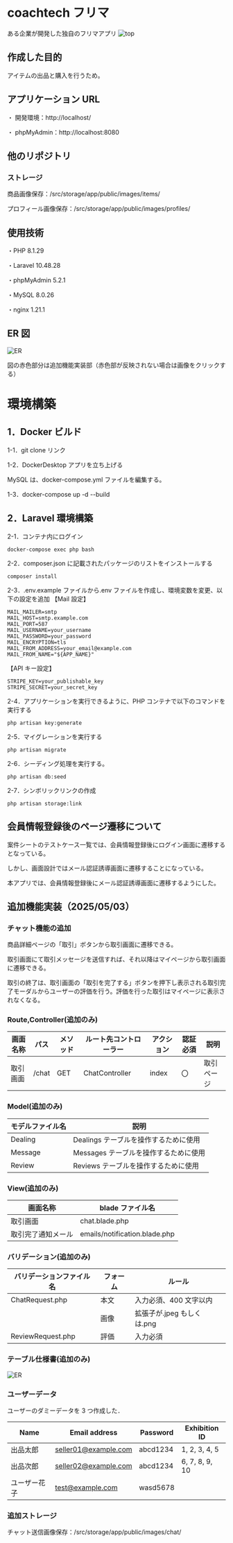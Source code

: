 # coachtech フリマ

ある企業が開発した独自のフリマアプリ
![top](./readme/flea_market.png)

## 作成した目的

アイテムの出品と購入を行うため。

## アプリケーション URL

・ 開発環境：http://localhost/

・ phpMyAdmin：http://localhost:8080

## 他のリポジトリ

### ストレージ

商品画像保存：/src/storage/app/public/images/items/

プロフィール画像保存：/src/storage/app/public/images/profiles/

## 使用技術

・PHP 8.1.29

・Laravel 10.48.28

・phpMyAdmin 5.2.1

・MySQL 8.0.26

・nginx 1.21.1

## ER 図

![ER](./readme/flea_market.drawio.png)

図の赤色部分は追加機能実装部（赤色部が反映されない場合は画像をクリックする）

# 環境構築

## 1．Docker ビルド

1-1．git clone リンク

1-2．DockerDesktop アプリを立ち上げる

MySQL は、docker-compose.yml ファイルを編集する。

1-3．docker-compose up -d --build

## 2．Laravel 環境構築

2-1．コンテナ内にログイン

```
docker-compose exec php bash
```

2-2．composer.json に記載されたパッケージのリストをインストールする

```
⁠composer install
```

2-3．.env.example ファイルから.env ファイルを作成し、環境変数を変更、以下の設定を追加
【Mail 設定】

```
MAIL_MAILER=smtp
MAIL_HOST=smtp.example.com
MAIL_PORT=587
MAIL_USERNAME=your_username
MAIL_PASSWORD=your_password
MAIL_ENCRYPTION=tls
MAIL_FROM_ADDRESS=your_email@example.com
MAIL_FROM_NAME="${APP_NAME}"
```

【API キー設定】

```
STRIPE_KEY=your_publishable_key
STRIPE_SECRET=your_secret_key
```

2-4．アプリケーションを実行できるように、PHP コンテナで以下のコマンドを実行する

```
php artisan key:generate
```

2-5．マイグレーションを実行する

```
⁠php artisan migrate
```

2-6．シーディング処理を実行する。

```
php artisan db:seed
```

2-7．シンボリックリンクの作成

```
php artisan storage:link
```

## 会員情報登録後のページ遷移について

案件シートのテストケース一覧では、会員情報登録後にログイン画面に遷移するとなっている。

しかし、画面設計ではメール認証誘導画面に遷移することになっている。

本アプリでは、会員情報登録後にメール認証誘導画面に遷移するようにした。

## 追加機能実装（2025/05/03）

### チャット機能の追加

商品詳細ページの「取引」ボタンから取引画面に遷移できる。

取引画面にて取引メッセージを送信すれば、それ以降はマイページから取引画面に遷移できる。

取引の終了は、取引画面の「取引を完了する」ボタンを押下し表示される取引完了モーダルからユーザーの評価を行う。評価を行った取引はマイページに表示されなくなる。

### Route,Controller(追加のみ)

| 画面名称 | パス  | メソッド | ルート先コントローラー | アクション | 認証必須 | 説明       |
| -------- | ----- | -------- | ---------------------- | ---------- | -------- | ---------- |
| 取引画面 | /chat | GET      | ChatController         | index      | 〇       | 取引ページ |

### Model(追加のみ)

| モデルファイル名 | 説明                                  |
| ---------------- | ------------------------------------- |
| Dealing          | Dealings テーブルを操作するために使用 |
| Message          | Messages テーブルを操作するために使用 |
| Review           | Reviews テーブルを操作するために使用  |

### View(追加のみ)

| 画面名称           | blade ファイル名              |
| ------------------ | ----------------------------- |
| 取引画面           | chat.blade.php                |
| 取引完了通知メール | emails/notification.blade.php |

### バリデーション(追加のみ)

| バリデーションファイル名 | フォーム | ルール                     |
| ------------------------ | -------- | -------------------------- |
| ChatRequest.php          | 本文     | 入力必須、400 文字以内     |
|                          | 画像     | 拡張子が.jpeg もしくは.png |
| ReviewRequest.php        | 評価     | 入力必須                   |

### テーブル仕様書(追加のみ)

![ER](./readme/table_add.png)

### ユーザーデータ

ユーザーのダミーデータを 3 つ作成した．

| Name         | Email address        | Password | Exhibition ID  |
| ------------ | -------------------- | -------- | -------------- |
| 出品太郎     | seller01@example.com | abcd1234 | 1, 2, 3, 4, 5  |
| 出品次郎     | seller02@example.com | abcd1234 | 6, 7, 8, 9, 10 |
| ユーザー花子 | test@example.com     | wasd5678 |                |

### 追加ストレージ

チャット送信画像保存：/src/storage/app/public/images/chat/

